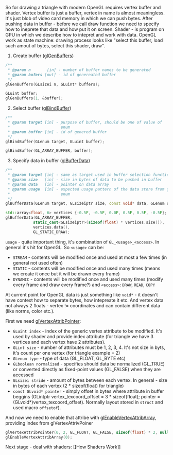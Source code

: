 So for drawing a triangle with modern OpenGL requires vertex buffer and shader. 
Vertex buffer is just a buffer, vertex in name is almost meaningless. It's just blob of video card memory in which we can push bytes. After pushing data in buffer - before we call draw function we need to specify how to ineprete that data and how put it on screen. 
Shader - is program on GPU in which we describe how to intepret and work with data. 
OpenGL work as state machine: drawing process looks like "select this buffer, load such amout of bytes, select this shader, draw". 

1. Create buffer ([glGenBuffers](https://docs.gl/gl4/glGenBuffers))
```c++
/**
 * @param n       [in] - number of buffer names to be generated 
 * @param bufers [out] - id of genereated buffer 
 */
glGenBuffers(GLsizei n, GLuint* buffers);

GLuint buffer;
glGenBuffers(1, &buffer); 
```
2. Select buffer ([glBindBuffer](https://docs.gl/gl4/glBindBuffer))
```c++
/**
 * @param target [in] - purpose of buffer, should be one of value of 
 *                      enum 
 * @param buffer [in] - id of genered buffer
 */
glBindBuffer(GLenum target, GLuint buffer);

glBindBuffer(GL_ARRAY_BUFFER, buffer);
```
3. Specify data in buffer ([glBufferData](https://docs.gl/gl4/glBufferData))
```c++ 
/**
 * @param target [in] - same as target used in buffer selection function?
 * @param size   [in] - size in bytes of data to be pushed in buffer
 * @param data   [in] - pointer on data array
 * @param usage  [in] - expected usage pattern of the data store from gl 
 *                      enum
 */
glBufferData(GLenum target, GLsizeiptr size, const void* data, GLenum usage)

std::array<float, 6> vertices {-0.5F, -0.5F, 0.0F, 0.5F, 0.5F, -0.5F};
glBufferData(GL_ARRAY_BUFFER, 
            static_cast<GLsizeiptr>(sizeof(float) * vertices.size()),
            vertices.data(),
            GL_STATIC_DRAW);
```
`usage` - quite important thing, it's combination of `GL_<usage>_<access>`. In general it's hit for OpenGL. So `<usage>` can be:
* `STREAM` - contents will be modified once and used at most a few times (in general not used often)
* `STATIC` - contents will be modified once and used many times (means we create it once but it will be drawn every frame)
* `DYNAMIC` - contents will be modified once and used many times (modify every frame and draw every frame?)
and `<access>`: `DRAW`, `READ`, `COPY`

At current point for OpenGL data is just something like `void*` - it doesn't have context how to separate bytes, how intepreate it etc. And vertex data not always 2 floats - vertex != coordinates and can contain different data (like norms, color etc.). 

First we need [glVertexAttribPointer](https://docs.gl/gl4/glVertexAttribPointer):
* `GLuint index` - index of the generic vertex attribute to be modified. It's used by shader and provide index attribute (for triangle we have 3 vertices and each vertex have 2 attributes). 
* `GLint size` - number of attributes must be 1, 2, 3, 4. It's not size in byts, it's count per one vertex (for triangle example = 2)
* `GLenum type` - type of data (GL_FLOAT, GL_BYTE etc)
* `GLboolean normalized` - specifies should data be normalized (GL_TRUE) or converted directly as fixed-point values (GL_FALSE) when they are accessed
* `GLsizei stride` - amount of bytes between each vertex. In general - size in bytes of each vertex (2 * sizeof(float) for triangle)
* `const GLvoid* pointer` - simply offset in bytes where attribute in buffer beggins (GLintptr vertex_texcoord_offset = 3 * sizeof(float); pointer = (GLvoid*)vertex_texcoord_offset). Normally layout stored in `struct` and used macro `offsetof`). 

And now we need to enable that attribe with [glEnableVertexAttribArray](https://docs.gl/gl4/glEnableVertexAttribArray), providing index from glVertexAttrivPoiner
```c++
glVertexAttribPointer(0, 2, GL_FLOAT, GL_FALSE, sizeof(float) * 2, nullptr);
glEnableVertexAttribArray(0);
```

Next stage - deal with shaders: [[How Shaders Work]]